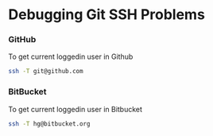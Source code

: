 # Debugging Git SSH Problems

### GitHub

To get current loggedin user in Github

```bash
ssh -T git@github.com
```

### BitBucket

To get current loggedin user in Bitbucket

```bash
ssh -T hg@bitbucket.org
```



